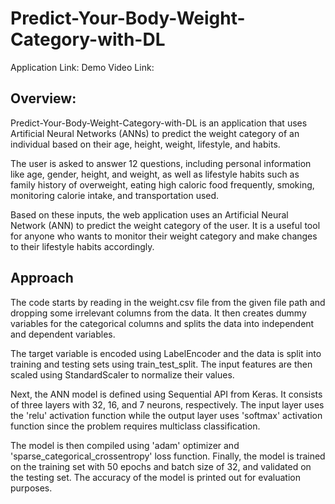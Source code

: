 # Predict-Your-Body-Weight-Category-with-DL

Application Link:
Demo Video Link:

## Overview:

Predict-Your-Body-Weight-Category-with-DL is an application that uses
Artificial Neural Networks (ANNs) to predict the weight category of an 
individual based on their age, height, weight, lifestyle, and habits.

The user is asked to answer 12 questions, including personal information
like age, gender, height, and weight, as well as lifestyle habits such
as family history of overweight, eating high caloric food frequently, 
smoking, monitoring calorie intake, and transportation used.

Based on these inputs, the web application uses an Artificial Neural 
Network (ANN) to predict the weight category of the user. It is a useful 
tool for anyone who wants to monitor their weight category and make 
changes to their lifestyle habits accordingly.

## Approach

The code starts by reading in the weight.csv file from the given 
file path and dropping some irrelevant columns from the data. It then 
creates dummy variables for the categorical columns and splits the
data into independent and dependent variables.

The target variable is encoded using LabelEncoder and the data is split 
into training and testing sets using train_test_split. The input 
features are then scaled using StandardScaler to normalize their values.

Next, the ANN model is defined using Sequential API from Keras. It consists 
of three layers with 32, 16, and 7 neurons, respectively. The input layer uses 
the 'relu' activation function while the output layer uses 'softmax' activation
function since the problem requires multiclass classification.

The model is then compiled using 'adam' optimizer and 'sparse_categorical_crossentropy'
loss function. Finally, the model is trained on the training set with 50 epochs 
and batch size of 32, and validated on the testing set. The accuracy of the model 
is printed out for evaluation purposes.
